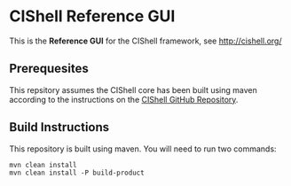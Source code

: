 # CIShell Reference GUI

This is the **Reference GUI** for the CIShell framework, see <http://cishell.org/>

## Prerequesites

This repsitory assumes the CIShell core has been built using maven according to the instructions on the [CIShell GitHub Repository](https://github.com/CIShell/CIShell).

## Build Instructions

This repository is built using maven. You will need to run two commands:
```
mvn clean install
mvn clean install -P build-product
```
